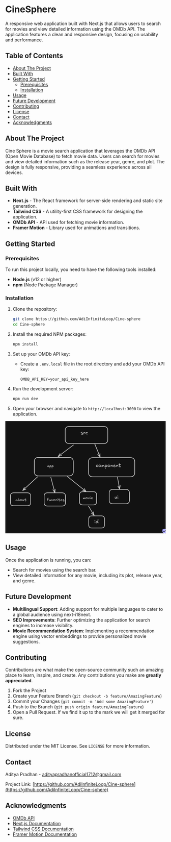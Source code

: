 # CineSphere

A responsive web application built with Next.js that allows users to search for movies and view detailed information using the OMDb API. The application features a clean and responsive design, focusing on usability and performance.

## Table of Contents
- [About The Project](#about-the-project)
- [Built With](#built-with)
- [Getting Started](#getting-started)
  - [Prerequisites](#prerequisites)
  - [Installation](#installation)
- [Usage](#usage)
- [Future Development](#future-development)
- [Contributing](#contributing)
- [License](#license)
- [Contact](#contact)
- [Acknowledgments](#acknowledgments)

## About The Project
Cine Sphere is a movie search application that leverages the OMDb API (Open Movie Database) to fetch movie data. Users can search for movies and view detailed information such as the release year, genre, and plot. The design is fully responsive, providing a seamless experience across all devices.

## Built With
- **Next.js** - The React framework for server-side rendering and static site generation.
- **Tailwind CSS** - A utility-first CSS framework for designing the application.
- **OMDb API** - API used for fetching movie information.
- **Framer Motion** - Library used for animations and transitions.

## Getting Started

### Prerequisites
To run this project locally, you need to have the following tools installed:
- **Node.js** (v12 or higher)
- **npm** (Node Package Manager)

### Installation

1. Clone the repository:
    ```bash
    git clone https://github.com/AdiInfiniteLoop/Cine-sphere
    cd Cine-sphere
    ```

2. Install the required NPM packages:
    ```bash
    npm install
    ```

3. Set up your OMDb API key:
   - Create a `.env.local` file in the root directory and add your OMDb API key:
     ```
     OMDB_API_KEY=your_api_key_here
     ```

4. Run the development server:
    ```bash
    npm run dev
    ```

5. Open your browser and navigate to `http://localhost:3000` to view the application.

![CineSphere](./public/DirStruct)

## Usage
Once the application is running, you can:
- Search for movies using the search bar.
- View detailed information for any movie, including its plot, release year, and genre.

## Future Development
- **Multilingual Support**: Adding support for multiple languages to cater to a global audience using next-i18next.
- **SEO Improvements**: Further optimizing the application for search engines to increase visibility.
- **Movie Recommendation System**: Implementing a recommendation engine using vector embeddings to provide personalized movie suggestions.

## Contributing
Contributions are what make the open-source community such an amazing place to learn, inspire, and create. Any contributions you make are **greatly appreciated**.

1. Fork the Project
2. Create your Feature Branch (`git checkout -b feature/AmazingFeature`)
3. Commit your Changes (`git commit -m 'Add some AmazingFeature'`)
4. Push to the Branch (`git push origin feature/AmazingFeature`)
5. Open a Pull Request. If we find it up to the mark we will get it merged for sure.

## License
Distributed under the MIT License. See `LICENSE` for more information.

## Contact
Aditya Pradhan - [adityapradhanofficial1712@gmail.com](mailto:adityapradhanofficial1712@gmail.com)

Project Link: [https://github.com/AdiInfiniteLoop/Cine-sphere](https://github.com/AdiInfiniteLoop/Cine-sphere)

## Acknowledgments
- [OMDb API](http://www.omdbapi.com/)
- [Next.js Documentation](https://nextjs.org/docs)
- [Tailwind CSS Documentation](https://tailwindcss.com/docs)
- [Framer Motion Documentation](https://www.framer.com/motion/)
